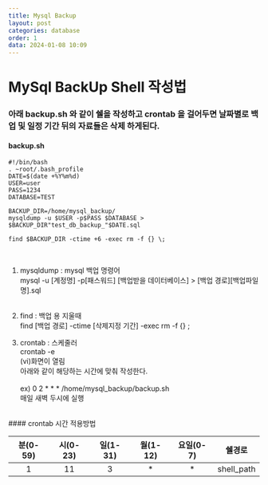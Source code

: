 ```yaml
---
title: Mysql Backup
layout: post
categories: database
order: 1
data: 2024-01-08 10:09
---
```


# MySql BackUp Shell 작성법

### 아래 backup.sh 와 같이 쉘을 작성하고 crontab 을 걸어두면 날짜별로 백업 및 일정 기간 뒤의 자료들은 삭제 하게된다. 

#### backup.sh

```
#!/bin/bash
. ~root/.bash_profile
DATE=$(date +%Y%m%d)
USER=user
PASS=1234
DATABASE=TEST

BACKUP_DIR=/home/mysql_backup/
mysqldump -u $USER -p$PASS $DATABASE > $BACKUP_DIR"test_db_backup_"$DATE.sql

find $BACKUP_DIR -ctime +6 -exec rm -f {} \;
```

<br >


1. mysqldump : mysql 백업 명령어<br >
    mysql -u [계정명] -p[패스워드] [백업받을 데이터베이스] > [백업 경로][백업파일 명].sql <br ><br >

2. find : 백업 용 지울때<br >
    find [백업 경로] -ctime [삭제지정 기간] -exec rm -f {} \;

3. crontab : 스케줄러<br >
    crontab -e<br >
    (vi)화면이 열림<br >
    아래와 같이 해당하는 시간에 맞춰 작성한다.<br ><br >
    ex) 0 2 * * * /home/mysql_backup/backup.sh<br >
        매일 새벽 두시에 실행
    
<br>
#### crontab 시간 적용방법

|분(0-59)|시(0-23)|일(1-31)|월(1-12)|요일(0-7)|쉘경로|
|:---:|:---:|:---:|:---:|:---:|:---:|
|1  |11 |3  |*  |*  |shell_path|
